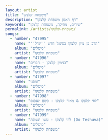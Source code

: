 ```yaml
---
layout: artist
title: "משפחת קלצקו"
description: "דף האמן משפחת קלצקו"
keywords: "שירים, מוזיקה, משפחת קלצקו"
permalink: /artists/משפחת-קלצקו/
songs:
  - number: "47995"
    name: "''הרב בן ציון קלצקו בסינגל חדש ''יגדל"
    album: "סינגלים"
    artist: "משפחת קלצקו"
  - number: "47996"
    name: "בנימין קלצקו - חברים"
    album: "סינגלים"
    artist: "משפחת קלצקו"
  - number: "47997"
    name: "ומפני"
    album: "סינגלים"
    artist: "משפחת קלצקו"
  - number: "47998"
    name: "לוזי קלצקו & מאיר קלצקו - כשם שנכנס"
    album: "סינגלים"
    artist: "משפחת קלצקו"
  - number: "47999"
    name: "לוזי קלצקו - עשו תשובה (Do Teshuva)"
    album: "סינגלים"
    artist: "משפחת קלצקו"
---
```

